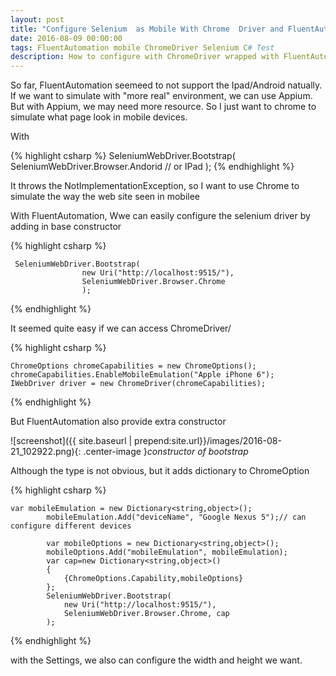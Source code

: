 ```yaml
---
layout: post
title: "Configure Selenium  as Mobile With Chrome  Driver and FluentAutomation"
date: 2016-08-09 00:00:00
tags: FluentAutomation mobile ChromeDriver Selenium C# Test
description: How to configure with ChromeDriver wrapped with FluentAutomation
---
```


So far, FluentAutomation seemeed to not support the Ipad/Android natually.
If we want to simulate with "more real" environment, we can use Appium. 
But with Appium, we may need more resource. So I just want to chrome to simulate what page look in mobile devices.

With 

{% highlight csharp %}
 SeleniumWebDriver.Bootstrap(
                     SeleniumWebDriver.Browser.Andorid // or IPad
                    );
{% endhighlight %}

It throws the NotImplementationException, so I want to use Chrome to simulate the way the web site seen in mobilee

With FluentAutomation, Wwe can easily configure the selenium driver by adding in base constructor

{% highlight csharp %} 

     SeleniumWebDriver.Bootstrap(
                    new Uri("http://localhost:9515/"),
                    SeleniumWebDriver.Browser.Chrome
                    );
{% endhighlight %}

It seemed quite easy if we can access ChromeDriver/

{% highlight csharp %}

    ChromeOptions chromeCapabilities = new ChromeOptions();         
    chromeCapabilities.EnableMobileEmulation("Apple iPhone 6");    
    IWebDriver driver = new ChromeDriver(chromeCapabilities);

{% endhighlight %}

But FluentAutomation also provide extra constructor

![screenshot]({{ site.baseurl | prepend:site.url}}/images/2016-08-21_102922.png){: .center-image }*constructor of bootstrap*

Although the type is not obvious, but it adds dictionary to ChromeOption

{% highlight csharp %}

    var mobileEmulation = new Dictionary<string,object>();
            mobileEmulation.Add("deviceName", "Google Nexus 5");// can configure different devices
           
            var mobileOptions = new Dictionary<string,object>();
            mobileOptions.Add("mobileEmulation", mobileEmulation);
            var cap=new Dictionary<string,object>()
            {
                {ChromeOptions.Capability,mobileOptions}
            };
            SeleniumWebDriver.Bootstrap(
                new Uri("http://localhost:9515/"),
                SeleniumWebDriver.Browser.Chrome, cap
            );
{% endhighlight %}

with the Settings, we also can configure the width and height we want.

